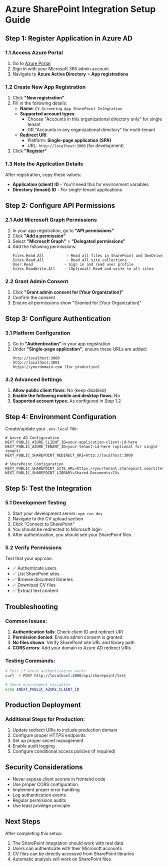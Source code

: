# Azure SharePoint Integration Setup Guide

## Step 1: Register Application in Azure AD

### 1.1 Access Azure Portal
1. Go to [Azure Portal](https://portal.azure.com)
2. Sign in with your Microsoft 365 admin account
3. Navigate to **Azure Active Directory** > **App registrations**

### 1.2 Create New App Registration
1. Click **"New registration"**
2. Fill in the following details:
   - **Name**: `CV Screening App SharePoint Integration`
   - **Supported account types**: 
     - Choose "Accounts in this organizational directory only" for single tenant
     - OR "Accounts in any organizational directory" for multi-tenant
   - **Redirect URI**: 
     - Platform: **Single-page application (SPA)**
     - URL: `http://localhost:3000` (for development)
3. Click **"Register"**

### 1.3 Note the Application Details
After registration, copy these values:
- **Application (client) ID** - You'll need this for environment variables
- **Directory (tenant) ID** - For single-tenant applications

## Step 2: Configure API Permissions

### 2.1 Add Microsoft Graph Permissions
1. In your app registration, go to **"API permissions"**
2. Click **"Add a permission"**
3. Select **"Microsoft Graph"** > **"Delegated permissions"**
4. Add the following permissions:
   ```
   Files.Read.All          - Read all files in SharePoint and OneDrive
   Sites.Read.All          - Read all site collections  
   User.Read              - Sign in and read user profile
   Sites.ReadWrite.All    - (Optional) Read and write to all sites
   ```

### 2.2 Grant Admin Consent
1. Click **"Grant admin consent for [Your Organization]"**
2. Confirm the consent
3. Ensure all permissions show "Granted for [Your Organization]"

## Step 3: Configure Authentication

### 3.1 Platform Configuration
1. Go to **"Authentication"** in your app registration
2. Under **"Single-page application"**, ensure these URLs are added:
   ```
   http://localhost:3000
   http://localhost:3001
   https://yourdomain.com (for production)
   ```

### 3.2 Advanced Settings
1. **Allow public client flows**: No (keep disabled)
2. **Enable the following mobile and desktop flows**: No
3. **Supported account types**: As configured in Step 1.2

## Step 4: Environment Configuration

Create/update your `.env.local` file:

```env
# Azure AD Configuration
NEXT_PUBLIC_AZURE_CLIENT_ID=your-application-client-id-here
NEXT_PUBLIC_AZURE_TENANT_ID=your-tenant-id-here (optional for single tenant)
NEXT_PUBLIC_SHAREPOINT_REDIRECT_URI=http://localhost:3000

# SharePoint Configuration  
NEXT_PUBLIC_SHAREPOINT_SITE_URL=https://yourtenant.sharepoint.com/sites/yoursite
NEXT_PUBLIC_SHAREPOINT_LIBRARY=Shared Documents/CVs
```

## Step 5: Test the Integration

### 5.1 Development Testing
1. Start your development server: `npm run dev`
2. Navigate to the CV upload section
3. Click "Connect to SharePoint"
4. You should be redirected to Microsoft login
5. After authentication, you should see your SharePoint files

### 5.2 Verify Permissions
Test that your app can:
- ✅ Authenticate users
- ✅ List SharePoint sites
- ✅ Browse document libraries
- ✅ Download CV files
- ✅ Extract text content

## Troubleshooting

### Common Issues:
1. **Authentication fails**: Check client ID and redirect URI
2. **Permission denied**: Ensure admin consent is granted
3. **No files shown**: Verify SharePoint site URL and library path
4. **CORS errors**: Add your domain to Azure AD redirect URIs

### Testing Commands:
```bash
# Test if Azure authentication works
curl -X POST http://localhost:3000/api/sharepoint/test

# Check environment variables
echo $NEXT_PUBLIC_AZURE_CLIENT_ID
```

## Production Deployment

### Additional Steps for Production:
1. Update redirect URIs to include production domain
2. Configure proper HTTPS endpoints
3. Set up proper secret management
4. Enable audit logging
5. Configure conditional access policies (if required)

## Security Considerations

- Never expose client secrets in frontend code
- Use proper CORS configuration
- Implement proper error handling
- Log authentication events
- Regular permission audits
- Use least privilege principle

## Next Steps

After completing this setup:
1. The SharePoint integration should work with real data
2. Users can authenticate with their Microsoft accounts
3. CV files can be directly accessed from SharePoint libraries
4. Automatic analysis will work on SharePoint files